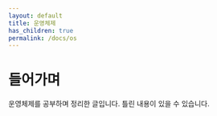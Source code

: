 ```yaml
---
layout: default
title: 운영체제
has_children: true
permalink: /docs/os
---
```


# 들어가며
운영체제를 공부하며 정리한 글입니다. 틀린 내용이 있을 수 있습니다.